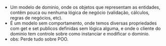 - Um modelo de dominio, onde os objetos que representam as entidades, contêm pouca ou nenhuma lógica de negócio (validação, cálculos, regras de negócios, etc).
- É um modelo sem comportamento, onde temos diversas propriedades com get e set publicos definidas sem lógica alguma, e onde o cliente do dominio tem controle sobre como instanciar e modificar o dominio.
- obs: Perde tudo sobre POO. 
